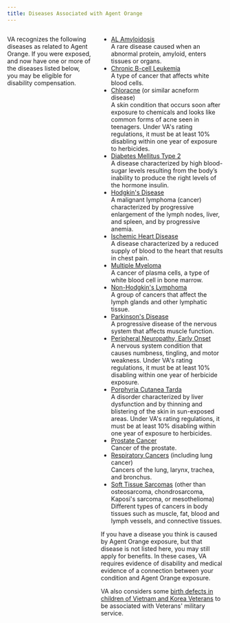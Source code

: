 ```yaml
---
title: Diseases Associated with Agent Orange
---
```


<div class="main" role="main" markdown="0">

<div class="section one" markdown="0">
<div class="primary" markdown="0">
<div class="row" markdown="0">
<div class="small-12 columns">

<div markdown="1">

VA recognizes the following diseases as related to Agent Orange. If you were exposed, and now have one or more of the diseases listed below, you may be eligible for disability compensation.

</div>

<div class="feature-list" markdown="1">

- [AL Amyloidosis](http://www.publichealth.va.gov/exposures/agentorange/conditions/al_amyloidosis.asp)<br/>
  A rare disease caused when an abnormal protein, amyloid, enters tissues or organs.
- [Chronic B-cell Leukemia](http://www.publichealth.va.gov/exposures/agentorange/conditions/bcell-leukemia.asp)<br/>
  A type of cancer that affects white blood cells.
- [Chloracne](http://www.publichealth.va.gov/exposures/agentorange/conditions/chloracne.asp) (or similar acneform disease)<br/>
  A skin condition that occurs soon after exposure to chemicals and looks like common forms of acne seen in teenagers. Under VA's rating regulations, it must be at least 10% disabling within one year of exposure to herbicides.
- [Diabetes Mellitus Type 2](http://www.publichealth.va.gov/exposures/agentorange/conditions/diabetes.asp)<br/>
  A disease characterized by high blood-sugar levels resulting from the body’s inability to produce the right levels of the hormone insulin.
- [Hodgkin's Disease](http://www.publichealth.va.gov/exposures/agentorange/conditions/hodgkins.asp)<br/>
  A malignant lymphoma (cancer) characterized by progressive enlargement of the lymph nodes, liver, and spleen, and by progressive anemia.
- [Ischemic Heart Disease](http://www.publichealth.va.gov/exposures/agentorange/conditions/ischemicheartdisease.asp)<br/>
  A disease characterized by a reduced supply of blood to the heart that results in chest pain.
- [Multiple Myeloma](http://www.publichealth.va.gov/exposures/agentorange/conditions/multiple_myeloma.asp)<br/>
  A cancer of plasma cells, a type of white blood cell in bone marrow.
- [Non-Hodgkin's Lymphoma](http://www.publichealth.va.gov/exposures/agentorange/conditions/nonhodgkinslymphoma.asp)<br/>
  A group of cancers that affect the lymph glands and other lymphatic tissue.
- [Parkinson's Disease](http://www.publichealth.va.gov/exposures/agentorange/conditions/parkinsonsdisease.asp)<br/>
  A progressive disease of the nervous system that affects muscle function.
- [Peripheral Neuropathy, Early Onset](http://www.publichealth.va.gov/exposures/agentorange/conditions/peripheral_neuropathy.asp)<br/>
  A nervous system condition that causes numbness, tingling, and motor weakness. Under VA's rating regulations, it must be at least 10% disabling within one year of herbicide exposure.
- [Porphyria Cutanea Tarda](http://www.publichealth.va.gov/exposures/agentorange/conditions/porphyria-cutanea-tarda.asp)<br/>
  A disorder characterized by liver dysfunction and by thinning and blistering of the skin in sun-exposed areas. Under VA's rating regulations, it must be at least 10% disabling within one year of exposure to herbicides.
- [Prostate Cancer](http://www.publichealth.va.gov/exposures/agentorange/conditions/prostate_cancer.asp)<br/>
  Cancer of the prostate.
- [Respiratory Cancers](http://www.publichealth.va.gov/exposures/agentorange/conditions/respiratory_cancers.asp) (including lung cancer)<br/>
  Cancers of the lung, larynx, trachea, and bronchus.
- [Soft Tissue Sarcomas](http://www.publichealth.va.gov/exposures/agentorange/conditions/soft-tissue-sarcoma.asp) (other than osteosarcoma, chondrosarcoma, Kaposi's sarcoma, or mesothelioma)<br/>
  Different types of cancers in body tissues such as muscle, fat, blood and lymph vessels, and connective tissues.

If you have a disease you think is caused by Agent Orange exposure, but that disease is not listed here, you may still apply for benefits. In these cases, VA requires evidence of disability and medical evidence of a connection between your condition and Agent Orange exposure.

VA also considers some [birth defects in children of Vietnam and Korea Veterans](http://www.publichealth.va.gov/exposures/agentorange/birth-defects/index.asp) to be associated with Veterans' military service.

</div>
</div>
</div>

</div>

</div>
</div>
